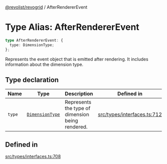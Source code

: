 [@revolist/revogrid](README.md) / AfterRendererEvent

# Type Alias: AfterRendererEvent

```ts
type AfterRendererEvent: {
  type: DimensionType;
};
```

Represents the event object that is emitted after rendering.
It includes information about the dimension type.

## Type declaration

| Name | Type | Description | Defined in |
| ------ | ------ | ------ | ------ |
| `type` | [`DimensionType`](TypeAlias.DimensionType.md) | Represents the type of dimension being rendered. | [src/types/interfaces.ts:712](https://github.com/revolist/revogrid/blob/479ecce95b25b0761395add7477e34a6fe066174/src/types/interfaces.ts#L712) |

## Defined in

[src/types/interfaces.ts:708](https://github.com/revolist/revogrid/blob/479ecce95b25b0761395add7477e34a6fe066174/src/types/interfaces.ts#L708)
